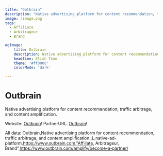 ```yaml
---
title: "Outbrain"
description: "Native advertising platform for content recommendation, traffic arbitrage, and content amplification."
image: /image.png
tags:
  - Affiliate
  - Arbitrageur
  - Brand

ogImage:
    title: Outbrain
    description: Native advertising platform for content recommendation, traffic arbitrage, and content amplification.
    headline: Elish Team
    theme: '#ff0000'
    colorMode: 'dark'

---
```


# Outbrain

Native advertising platform for content recommendation, traffic arbitrage, and content amplification.

Website: [Outbrain](https://www.outbrain.com)!
PartnerURL: [Outbrain](https://www.outbrain.com/amplify/become-a-partner/)!

All data:
Outbrain,Native advertising platform for content recommendation, traffic arbitrage, and content amplification.,L,native-ad-platform,https://www.outbrain.com,"Affiliate, Arbitrageur, Brand",https://www.outbrain.com/amplify/become-a-partner/